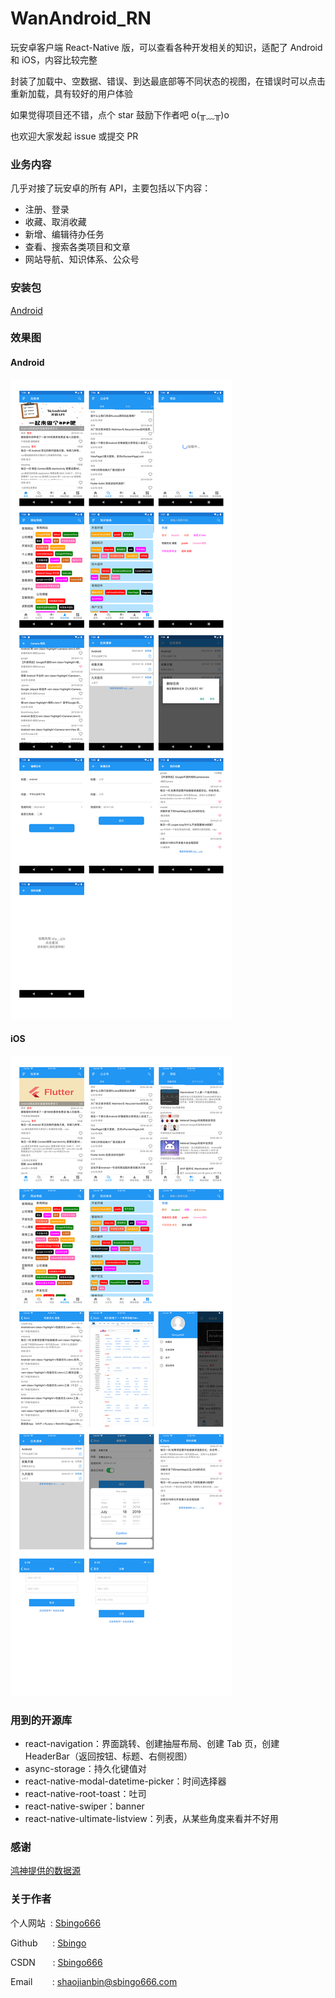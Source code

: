 # WanAndroid_RN
玩安卓客户端 React-Native 版，可以查看各种开发相关的知识，适配了 Android 和 iOS，内容比较完整

封装了加载中、空数据、错误、到达最底部等不同状态的视图，在错误时可以点击重新加载，具有较好的用户体验

如果觉得项目还不错，点个 star 鼓励下作者吧 o(╥﹏╥)o

也欢迎大家发起 issue 或提交 PR

### 业务内容
几乎对接了玩安卓的所有 API，主要包括以下内容：
- 注册、登录
- 收藏、取消收藏
- 新增、编辑待办任务
- 查看、搜索各类项目和文章
- 网站导航、知识体系、公众号

### 安装包
[Android](https://github.com/Sbingo/WanAndroid_RN/raw/master/app-release.apk)


### 效果图
#### Android
<img src="./screenshot/android.png">

#### iOS
<img src="./screenshot/ios.png">

### 用到的开源库
- react-navigation：界面跳转、创建抽屉布局、创建 Tab 页，创建 HeaderBar（返回按钮、标题、右侧视图）
- async-storage：持久化键值对
- react-native-modal-datetime-picker：时间选择器
- react-native-root-toast：吐司
- react-native-swiper：banner
- react-native-ultimate-listview：列表，从某些角度来看并不好用

### 感谢
[鸿神提供的数据源](https://www.wanandroid.com/blog/show/2)

### 关于作者
个人网站 &nbsp;: [Sbingo666](http://sbingo666.com/)

Github &nbsp;&nbsp;&nbsp;&nbsp;&nbsp;: [Sbingo](https://github.com/Sbingo)

CSDN &nbsp;&nbsp;&nbsp;&nbsp;&nbsp;&nbsp;: [Sbingo666](https://blog.csdn.net/recordgrowth)

Email &nbsp;&nbsp;&nbsp;&nbsp;&nbsp;&nbsp;&nbsp;: shaojianbin@sbingo666.com
